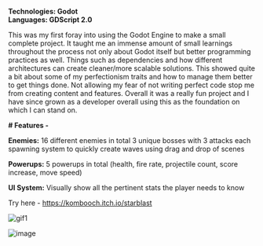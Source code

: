 **Technologies: Godot \
Languages: GDScript 2.0**

This was my first foray into using the Godot Engine to make a small complete project. It taught me an immense amount of small learnings throughout the process not only about Godot itself but better programming practices as well. Things such as dependencies and how different architectures can create cleaner/more scalable solutions. This showed quite a bit about some of my perfectionism traits and how to manage them better to get things done. Not allowing my fear of not writing perfect code stop me from creating content and features. Overall it was a really fun project and I have since grown as a developer overall using this as the foundation on which I can stand on.

**# Features -**

**Enemies:**
  16 different enemies in total
  3 unique bosses with 3 attacks each
  spawning system to quickly create waves using drag and drop of scenes

**Powerups:**
  5 powerups in total (health, fire rate, projectile count, score increase, move speed)

**UI System:**
    Visually show all the pertinent stats the player needs to know
    

Try here - https://kombooch.itch.io/starblast

![gif1](https://github.com/SamDevelopsCode/StarBlast/assets/122749374/07ddb66f-53e7-467c-82d9-e6fbc80b6eea)

![image](https://github.com/SamDevelopsCode/StarBlast/assets/122749374/98c7bdcb-2e1d-43cd-beb3-dbac0ffbd7b9)
